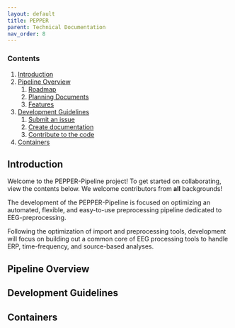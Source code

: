 ```yaml
---
layout: default
title: PEPPER
parent: Technical Documentation
nav_order: 8
---
```


### Contents

1. [Introduction](#Introduction)
2. [Pipeline Overview](#Pipeline-Overview)
    1. [Roadmap](#Roadmap)
    2. [Planning Documents](#Planning-Documents)
    3. [Features](#Features)
3. [Development Guidelines](#Development-Guidelines)
    1. [Submit an issue](#Submit-an-Issue)  
    2. [Create documentation](#Create-documentation)
    3. [Contribute to the code](#Contribute-to-the-code)
4. [Containers](#Containers)

## Introduction
Welcome to the PEPPER-Pipeline project! To get started on collaborating, view the contents below. We welcome contributors from **all** backgrounds! 

The development of the PEPPER-Pipeline is focused on optimizing an automated, flexible, and easy-to-use preprocessing pipeline dedicated to EEG-preprocessing.

Following the optimization of import and preprocessing tools, development will focus on building out a common core of EEG processing tools to handle ERP, time-frequency, and source-based analyses.

## Pipeline Overview

## Development Guidelines

## Containers